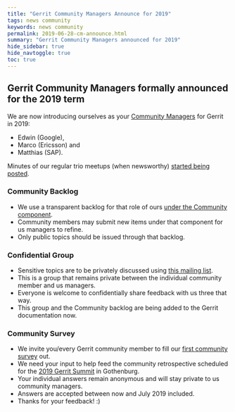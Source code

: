 ```yaml
---
title: "Gerrit Community Managers Announce for 2019"
tags: news community
keywords: news community
permalink: 2019-06-28-cm-announce.html
summary: "Gerrit Community Managers announced for 2019"
hide_sidebar: true
hide_navtoggle: true
toc: true
---
```


## Gerrit Community Managers formally announced for the 2019 term

We are now introducing ourselves as your [Community Managers](https://www.gerritcodereview.com/members.html#community-managers) for Gerrit in 2019:

* Edwin (Google),
* Marco (Ericsson) and
* Matthias (SAP).

Minutes of our regular trio meetups (when newsworthy) [started being posted](https://www.gerritcodereview.com/2019-06-05-cm-minutes.html).

### Community Backlog

* We use a transparent backlog for that role of ours [under the Community component](https://bugs.chromium.org/p/gerrit/issues/list?q=component:Community).
* Community members may submit new items under that component for us managers to refine.
* Only public topics should be issued through that backlog.

### Confidential Group

* Sensitive topics are to be privately discussed using [this mailing list](mailto:gerritcodereview-community-managers@googlegroups.com).
* This is a group that remains private between the individual community member and us managers.
* Everyone is welcome to confidentially share feedback with us three that way.
* This group and the Community backlog are being added to the Gerrit documentation now.

### Community Survey

* We invite you/every Gerrit community member to fill our [first community survey](https://forms.gle/bQGMQt6SAUNh8BJP8) out.
* We need your input to help feed the community retrospective scheduled for the [2019 Gerrit Summit](https://www.gerritcodereview.com/2019-06-18-user-summit-sunnyvale-registration-open.html) in Gothenburg.
* Your individual answers remain anonymous and will stay private to us community managers.
* Answers are accepted between now and July 2019 included.
* Thanks for your feedback! :)
